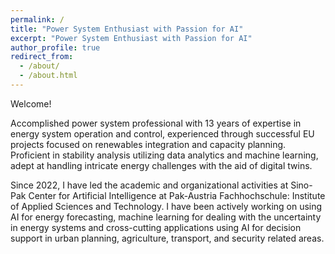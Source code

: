 ```yaml
---
permalink: /
title: "Power System Enthusiast with Passion for AI"
excerpt: "Power System Enthusiast with Passion for AI"
author_profile: true
redirect_from: 
  - /about/
  - /about.html
---
```


Welcome!

Accomplished power system professional with 13 years of expertise in energy system operation and control, experienced through successful EU projects focused on renewables integration and capacity planning. Proficient in stability analysis utilizing data analytics and machine learning, adept at handling intricate energy challenges with the aid of digital twins.

Since 2022, I have led the academic and organizational activities at Sino-Pak Center for Artificial Intelligence at Pak-Austria Fachhochschule: Institute of Applied Sciences and Technology.  I have been actively working on using AI for energy forecasting, machine learning for dealing with the uncertainty in energy systems and cross-cutting applications using AI for decision support in urban planning, agriculture, transport, and security related areas.


<!-- Calendly badge widget begin -->
<link href="https://assets.calendly.com/assets/external/widget.css" rel="stylesheet">
<script src="https://assets.calendly.com/assets/external/widget.js" type="text/javascript" async></script>
<script type="text/javascript">window.onload = function() { Calendly.initBadgeWidget({ url: 'https://calendly.com/sohail-khan-dr/15min?hide_gdpr_banner=1', text: 'Schedule a meeting with me!', color: '#53951c', textColor: '#ffffff', branding: true }); }</script>
<!-- Calendly badge widget end -->